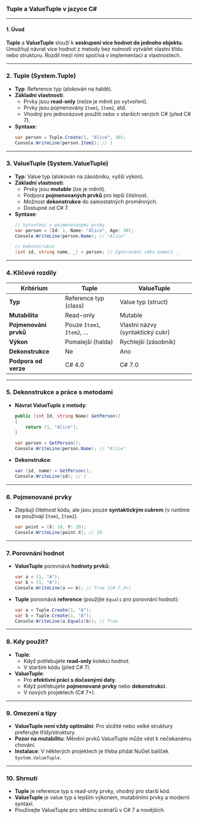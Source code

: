 
### **Tuple a ValueTuple v jazyce C#**

---

#### **1. Úvod**

**Tuple** a **ValueTuple** slouží k **seskupení více hodnot do jednoho objektu**. Umožňují návrat více hodnot z metody bez nutnosti vytvářet vlastní třídu nebo strukturu. Rozdíl mezi nimi spočívá v implementaci a vlastnostech.

---

### **2. Tuple (System.Tuple)**

- **Typ**: Reference typ (alokován na haldě).
- **Základní vlastnosti**:
  - Prvky jsou **read-only** (nelze je měnit po vytvoření).
  - Prvky jsou pojmenovány `Item1`, `Item2`, atd.
  - Vhodný pro jednorázové použití nebo v starších verzích C# (před C# 7).
- **Syntaxe**:
  ```csharp
  var person = Tuple.Create(1, "Alice", 30);
  Console.WriteLine(person.Item1); // 1
  ```

---

### **3. ValueTuple (System.ValueTuple)**

- **Typ**: Value typ (alokován na zásobníku, vyšší výkon).
- **Základní vlastnosti**:
  - Prvky jsou **mutable** (lze je měnit).
  - Podpora **pojmenovaných prvků** pro lepší čitelnost.
  - Možnost **dekonstrukce** do samostatných proměnných.
  - Dostupné od C# 7.
- **Syntaxe**:
  ```csharp
  // Vytvoření s pojmenovanými prvky
  var person = (Id: 1, Name: "Alice", Age: 30);
  Console.WriteLine(person.Name); // "Alice"

  // Dekonstrukce
  (int id, string name, _) = person; // Ignorování věku pomocí _
  ```

---

### **4. Klíčové rozdíly**

| **Kritérium**         | **Tuple**                     | **ValueTuple**                 |
|-----------------------|-------------------------------|---------------------------------|
| **Typ**               | Reference typ (class)         | Value typ (struct)             |
| **Mutabilita**        | Read-only                     | Mutable                        |
| **Pojmenování prvků** | Pouze `Item1`, `Item2`, ...   | Vlastní názvy (syntaktický cukr) |
| **Výkon**             | Pomalejší (halda)             | Rychlejší (zásobník)           |
| **Dekonstrukce**      | Ne                            | Ano                            |
| **Podpora od verze**  | C# 4.0                        | C# 7.0                         |

---

### **5. Dekonstrukce a práce s metodami**

- **Návrat ValueTuple z metody**:
  ```csharp
  public (int Id, string Name) GetPerson() 
  {
      return (1, "Alice");
  }

  var person = GetPerson();
  Console.WriteLine(person.Name); // "Alice"
  ```

- **Dekonstrukce**:
  ```csharp
  var (id, name) = GetPerson();
  Console.WriteLine(id); // 1
  ```

---

### **6. Pojmenované prvky**

- Zlepšují čitelnost kódu, ale jsou pouze **syntaktickým cukrem** (v runtime se používají `Item1`, `Item2`).
  ```csharp
  var point = (X: 10, Y: 20);
  Console.WriteLine(point.X); // 10
  ```

---

### **7. Porovnání hodnot**

- **ValueTuple** porovnává **hodnoty prvků**:
  ```csharp
  var a = (1, "A");
  var b = (1, "A");
  Console.WriteLine(a == b); // True (C# 7.3+)
  ```

- **Tuple** porovnává **reference** (použijte `Equals` pro porovnání hodnot):
  ```csharp
  var a = Tuple.Create(1, "A");
  var b = Tuple.Create(1, "A");
  Console.WriteLine(a.Equals(b)); // True
  ```

---

### **8. Kdy použít?**

- **Tuple**:
  - Když potřebujete **read-only** kolekci hodnot.
  - V starším kódu (před C# 7).
- **ValueTuple**:
  - Pro **efektivní práci s dočasnými daty**.
  - Když potřebujete **pojmenované prvky** nebo **dekonstrukci**.
  - V nových projektech (C# 7+).

---

### **9. Omezení a tipy**

- **ValueTuple není vždy optimální**: Pro složité nebo velké struktury preferujte třídy/struktury.
- **Pozor na mutabilitu**: Měnění prvků ValueTuple může vést k nečekanému chování.
- **Instalace**: V některých projektech je třeba přidat NuGet balíček `System.ValueTuple`.

---

### **10. Shrnutí**

- **Tuple** je reference typ s read-only prvky, vhodný pro starší kód.
- **ValueTuple** je value typ s lepším výkonem, mutabilními prvky a moderní syntaxí.
- Používejte ValueTuple pro většinu scénářů v C# 7 a novějších.
